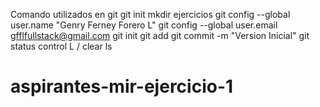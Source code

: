 Comando utilizados en git
git init
mkdir ejercicios
git config --global user.name "Genry Ferney Forero L"
git config --global user.email gfflfullstack@gmail.com
git init
git add
git commit -m "Version Inicial"
git status
control L / clear
ls


# aspirantes-mir-ejercicio-1
